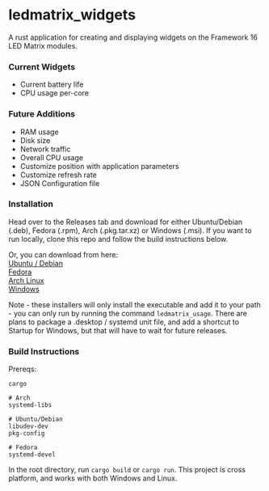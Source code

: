 # ledmatrix_widgets

A rust application for creating and displaying widgets on the Framework 16 LED Matrix modules.

### Current Widgets
- Current battery life
- CPU usage per-core

### Future Additions
- RAM usage
- Disk size
- Network traffic
- Overall CPU usage
- Customize position with application parameters
- Customize refresh rate
- JSON Configuration file

### Installation
Head over to the Releases tab and download for either Ubuntu/Debian (.deb), Fedora (.rpm), Arch (.pkg.tar.xz) or Windows (.msi). 
If you want to run locally, clone this repo and follow the build instructions below.

Or, you can download from here:   
[Ubuntu / Debian](https://github.com/superrm11/ledmatrix_widgets/releases/download/v0.1/ledmatrix-widgets_0.1.0-1_amd64.deb)   
[Fedora](https://github.com/superrm11/ledmatrix_widgets/releases/download/v0.1/ledmatrix_widgets-0.1.0-1.fc39.x86_64.rpm)   
[Arch Linux](https://github.com/superrm11/ledmatrix_widgets/releases/download/v0.1/ledmatrix_widgets-0.1.0-1-x86_64.pkg.tar.zst)   
[Windows](https://github.com/superrm11/ledmatrix_widgets/releases/download/v0.1/ledmatrix_widgets-0.1.0-x86_64.msi)   

Note - these installers will only install the executable and add it to your path - you can only run by running the command `ledmatrix_usage`.
There are plans to package a .desktop / systemd unit file, and add a shortcut to Startup for Windows, but that will have to wait for 
future releases.

### Build Instructions

Prereqs:
```
cargo

# Arch
systemd-libs

# Ubuntu/Debian
libudev-dev
pkg-config

# Fedora
systemd-devel
```
In the root directory, run `cargo build` or `cargo run`. This project is cross platform, and works with both Windows and Linux.
